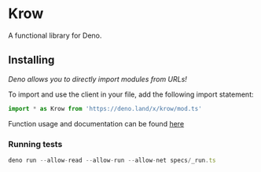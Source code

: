 # Krow
A functional library for Deno.

## Installing
*Deno allows you to directly import modules from URLs!*

To import and use the client in your file, add the following import statement:
```typescript
import * as Krow from 'https://deno.land/x/krow/mod.ts'
```

Function usage and documentation can be found [here](https://doc.deno.land/https/deno.land/x/krow/mod.ts)

### Running tests
```typescript
deno run --allow-read --allow-run --allow-net specs/_run.ts
```
